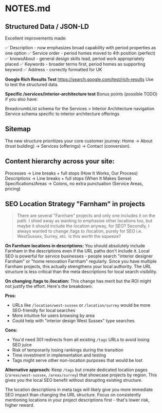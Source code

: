 # NOTES.md

## Structured Data / JSON-LD

Excellent improvements made:

✅ Description - now emphasizes broad capability with period properties as one option
✅ Service order - period homes moved to 4th position (perfect)
✅ knowsAbout - general design skills lead, period work appropriately placed
✅ Keywords - broader terms first, period homes as supporting keyword
✅ Address - correctly formatted for UK

**Google Rich Results Test**
https://search.google.com/test/rich-results
Use to test the structured data.

**Specific /services/interior-architecture test**
Bonus points (possible TODO) if you also have:

BreadcrumbList schema for the Services > Interior Architecture navigation
Service schema specific to interior architecture offerings

## Sitemap
The new structure prioritizes your core customer journey: Home → About (trust building) → Services (offerings) →
Contact (conversion).

## Content hierarchy across your site:

Processes → Line breaks + full stops (How It Works, Our Process)
Descriptions → Line breaks + full stops (When It Makes Sense)
Specifications/Areas → Colons, no extra punctuation (Service Areas, pricing)

## SEO Location Strategy "Farnham" in projects

> There are several "Farnham" projects and only one includes it on the path. I shied away as wanting to emphasise other locations too, but maybe it should include the location anyway, for SEO? Secondly, I always wanted to change /tags to /location, purely for SEO i.e. WestSussex, Surrey, etc. Is this worth the squeeze?

**On Farnham locations in descriptions:**
You should absolutely include Farnham in the descriptions even if the URL paths don't include it. Local SEO is powerful for service businesses - people search "interior designer Farnham" or "home renovation Farnham" regularly. Since you have multiple Farnham projects, this actually strengthens your local authority. The URL structure is less critical than the meta descriptions for local search visibility.

**On changing /tags to /location:**
This change has merit but the ROI might not justify the effort. Here's the breakdown:

**Pros:**
- URLs like `/location/west-sussex` or `/location/surrey` would be more SEO-friendly for local searches
- More intuitive for users browsing by area
- Could help with "interior design West Sussex" type searches

**Cons:**
- You'd need 301 redirects from all existing `/tags` URLs to avoid losing SEO juice
- Risk of temporarily losing rankings during the transition
- Time investment in implementation and testing
- Tags might serve other non-location purposes that would be lost

**Alternative approach:**
Keep `/tags` but create dedicated location pages (`/areas/west-sussex`, `/areas/surrey`) that showcase projects by region. This gives you the local SEO benefit without disrupting existing structure.

The location descriptions in meta tags will likely give you more immediate SEO impact than changing the URL structure. Focus on consistently mentioning locations in your project descriptions first - that's lower risk, higher reward.
